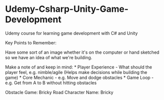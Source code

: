 # Udemy-Csharp-Unity-Game-Development
Udemy course for learning game development with C# and Unity

Key Points to Remember:

Have some sort of an image whether it's on the computer or hand sketched so we have an idea of what we're building.

Make a note of and keep in mind:
	* Player Experience - What should the player feel, e.g. nimble/agile (Helps make decisions while building the game)
	* Core Mechanic - e.g. Move and dodge obstacles
	* Game Loop - e.g. Get from A to B without hitting obstacles
	
Obstacle Game: Bricky Road
	Character Name: Bricky
	
